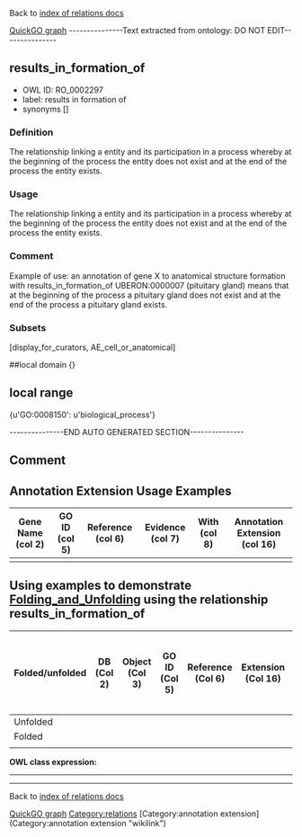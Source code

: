Back to [index of relations docs](https://github.com/geneontology/annotation_extensions/tree/master/doc)

[QuickGO graph](www.ebi.ac.uk/QuickGO/AnnotationExtensionRelations.html)
---------------Text extracted from ontology: DO NOT EDIT---------------

## results_in_formation_of
* OWL ID: RO_0002297
* label: results in formation of
* synonyms
[]

### Definition
The relationship linking a entity and its participation in a process whereby at the beginning of the process the entity does not exist and at the end of the process the entity exists.

### Usage
The relationship linking a entity and its participation in a process whereby at the beginning of the process the entity does not exist and at the end of the process the entity exists.

### Comment
Example of use: an annotation of gene X to anatomical structure formation with results_in_formation_of UBERON:0000007 (pituitary gland) means that at the beginning of the process a pituitary gland does not exist and at the end of the process a pituitary gland exists.

### Subsets
[display_for_curators, AE_cell_or_anatomical]

##local domain
{}

## local range
{u'GO:0008150': u'biological_process'}

---------------END AUTO GENERATED SECTION---------------










Comment
-------

Annotation Extension Usage Examples
-----------------------------------

| Gene Name (col 2) | GO ID (col 5) | Reference (col 6) | Evidence (col 7) | With (col 8) | Annotation Extension (col 16) |
|-------------------|---------------|-------------------|------------------|--------------|-------------------------------|
|                   |               |                   |                  |              |                               |

Using examples to demonstrate [Folding\_and\_Unfolding](Folding_and_Unfolding "wikilink") using the relationship results\_in\_formation\_of
-------------------------------------------------------------------------------------------------------------------------------------------

| Folded/unfolded | DB (Col 2) | Object (Col 3) | GO ID (Col 5) | Reference (Col 6) | Extension (Col 16) | Parent terms for new folded GO term |
|-----------------|------------|----------------|---------------|-------------------|--------------------|-------------------------------------|
| Unfolded        |            |                |               |                   |                    |                                     |
| Folded          |            |                |               |                   |                    |                                     |
||

**OWL class expression:**

------------------------------------------------------------------------

------------------------------------------------------------------------

Back to [index of relations docs](https://github.com/geneontology/annotation_extensions/tree/master/doc)

[QuickGO graph](www.ebi.ac.uk/QuickGO/AnnotationExtensionRelations.html)
<Category:relations> [Category:annotation extension](Category:annotation extension "wikilink")
